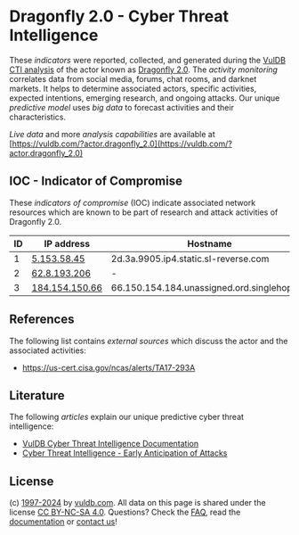 # Dragonfly 2.0 - Cyber Threat Intelligence

These _indicators_ were reported, collected, and generated during the [VulDB CTI analysis](https://vuldb.com/?kb.cti) of the actor known as [Dragonfly 2.0](https://vuldb.com/?actor.dragonfly_2.0). The _activity monitoring_ correlates data from social media, forums, chat rooms, and darknet markets. It helps to determine associated actors, specific activities, expected intentions, emerging research, and ongoing attacks. Our unique _predictive model_ uses _big data_ to forecast activities and their characteristics.

_Live data_ and more _analysis capabilities_ are available at [https://vuldb.com/?actor.dragonfly_2.0](https://vuldb.com/?actor.dragonfly_2.0)

## IOC - Indicator of Compromise

These _indicators of compromise_ (IOC) indicate associated network resources which are known to be part of research and attack activities of Dragonfly 2.0.

ID | IP address | Hostname | Campaign | Confidence
-- | ---------- | -------- | -------- | ----------
1 | [5.153.58.45](https://vuldb.com/?ip.5.153.58.45) | 2d.3a.9905.ip4.static.sl-reverse.com | - | High
2 | [62.8.193.206](https://vuldb.com/?ip.62.8.193.206) | - | - | High
3 | [184.154.150.66](https://vuldb.com/?ip.184.154.150.66) | 66.150.154.184.unassigned.ord.singlehop.net | - | High

## References

The following list contains _external sources_ which discuss the actor and the associated activities:

* https://us-cert.cisa.gov/ncas/alerts/TA17-293A

## Literature

The following _articles_ explain our unique predictive cyber threat intelligence:

* [VulDB Cyber Threat Intelligence Documentation](https://vuldb.com/?kb.cti)
* [Cyber Threat Intelligence - Early Anticipation of Attacks](https://www.scip.ch/en/?labs.20201022)

## License

(c) [1997-2024](https://vuldb.com/?kb.changelog) by [vuldb.com](https://vuldb.com/?kb.about). All data on this page is shared under the license [CC BY-NC-SA 4.0](https://creativecommons.org/licenses/by-nc-sa/4.0/). Questions? Check the [FAQ](https://vuldb.com/?kb.faq), read the [documentation](https://vuldb.com/?kb) or [contact us](https://vuldb.com/?contact)!
